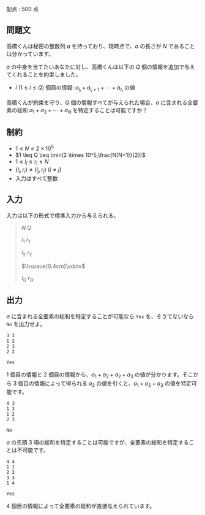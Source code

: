 配点 : $500$ 点

## 問題文

高橋くんは秘密の整数列 $a$ を持っており、現時点で、$a$ の長さが $N$ であることは分かっています。

$a$ の中身を当てたいあなたに対し、高橋くんは以下の $Q$ 個の情報を追加で与えてくれることを約束しました。

- $i\ (1 \leq i \leq Q)$ 個目の情報: $a_{l_i}+a_{l_i+1}+\cdots+a_{r_i}$ の値

高橋くんが約束を守り、$Q$ 個の情報すべてが与えられた場合、$a$ に含まれる全要素の総和 $a_1+a_2+\cdots+a_N$ を特定することは可能ですか？

## 制約

- $1 \leq N \leq 2 \times 10^5$
- $1 \leq Q \leq \min(2 \times 10^5,\frac{N(N+1)}{2})$
- $1 \leq l_i \leq r_i \leq N$
- $(l_i,r_i) \neq (l_j,r_j)\ (i \neq j)$
- 入力はすべて整数

## 入力

入力は以下の形式で標準入力から与えられる。

> $N$ $Q$
> 
> $l_1$ $r_1$
> 
> $l_2$ $r_2$
> 
> $\hspace{0.4cm}\vdots$
> 
> $l_Q$ $r_Q$

## 出力

$a$ に含まれる全要素の総和を特定することが可能なら `Yes` を、そうでないなら `No` を出力せよ。

```input1
3 3
1 2
2 3
2 2
```

```output1
Yes
```

$1$ 個目の情報と $2$ 個目の情報から、$a_1+a_2+a_2+a_3$ の値が分かります。そこから $3$ 個目の情報によって得られる $a_2$ の値を引くと、$a_1+a_2+a_3$ の値を特定可能です。

```input2
4 3
1 3
1 2
2 3
```

```output2
No
```

$a$ の先頭 $3$ 項の総和を特定することは可能ですが、全要素の総和を特定することは不可能です。

```input3
4 4
1 1
2 2
3 3
1 4
```

```output3
Yes
```

$4$ 個目の情報によって全要素の総和が直接与えられています。